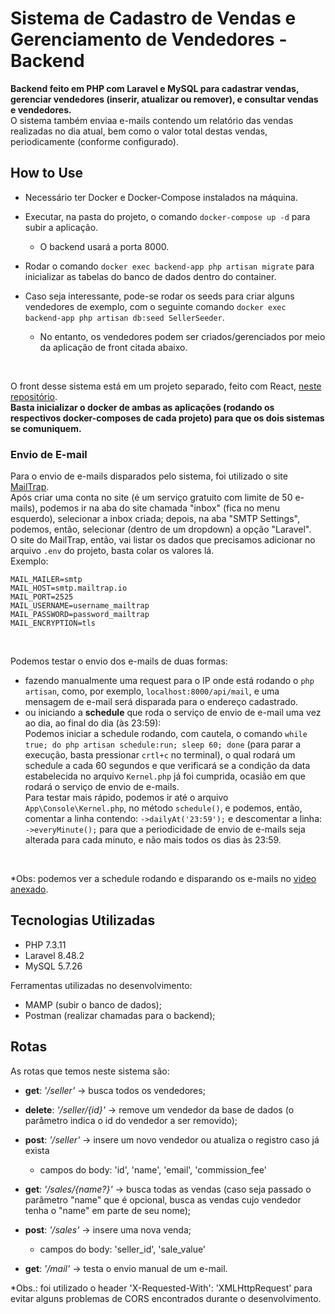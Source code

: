 # Sistema de Cadastro de Vendas e Gerenciamento de Vendedores - Backend

**Backend feito em PHP com Laravel e MySQL para cadastrar vendas, gerenciar vendedores (inserir, atualizar ou remover), e consultar vendas e vendedores.**<br>
O sistema também enviaa e-mails contendo um relatório das vendas realizadas no dia atual, bem como o valor total destas vendas, periodicamente (conforme configurado).
<br>

## How to Use

- Necessário ter Docker e Docker-Compose instalados na máquina.
- Executar, na pasta do projeto, o comando `docker-compose up -d` para subir a aplicação.
  - O backend usará a porta 8000.
- Rodar o comando `docker exec backend-app php artisan migrate` para inicializar as tabelas do banco de dados dentro do container.

- Caso seja interessante, pode-se rodar os seeds para criar alguns vendedores de exemplo, com o seguinte comando `docker exec backend-app php artisan db:seed SellerSeeder`.
  - No entanto, os vendedores podem ser criados/gerenciados por meio da aplicação de front citada abaixo.
<br>
  
O front desse sistema está em um projeto separado, feito com React, [neste repositório](https://github.com/fabygiacomini/sales-frontend). <br>
**Basta inicializar o docker de ambas as aplicações (rodando os respectivos docker-composes de cada projeto) para que os dois sistemas se comuniquem.**


### Envio de E-mail
Para o envio de e-mails disparados pelo sistema, foi utilizado o site [MailTrap](https://mailtrap.io).<br>
Após criar uma conta no site (é um serviço gratuito com limite de 50 e-mails), podemos ir na aba do site chamada "inbox" (fica no menu esquerdo), selecionar a inbox criada; depois, na aba "SMTP Settings", podemos, então, selecionar (dentro de um dropdown) a opção "Laravel".<br>
O site do MailTrap, então, vai listar os dados que precisamos adicionar no arquivo `.env` do projeto, basta colar os valores lá.<br>
Exemplo:
```
MAIL_MAILER=smtp
MAIL_HOST=smtp.mailtrap.io
MAIL_PORT=2525
MAIL_USERNAME=username_mailtrap
MAIL_PASSWORD=password_mailtrap
MAIL_ENCRYPTION=tls
```
<br>

Podemos testar o envio dos e-mails de duas formas:
- fazendo manualmente uma request para o IP onde está rodando o `php artisan`, como, por exemplo, `localhost:8000/api/mail`, e uma mensagem de e-mail será disparada para o endereço cadastrado.<br>
- ou iniciando a **schedule** que roda o serviço de envio de e-mail uma vez ao dia, ao final do dia (às 23:59):<br>
Podemos iniciar a schedule rodando, com cautela, o comando `while true; do php artisan schedule:run; sleep 60; done` (para parar a execução, basta pressionar `crtl+c` no terminal), o qual rodará um schedule a cada 60 segundos e que verificará se a condição da data estabelecida no arquivo `Kernel.php` já foi cumprida, ocasião em que rodará o serviço de envio de e-mails.<br>
Para testar mais rápido, podemos ir até o arquivo `App\Console\Kernel.php`, no método `schedule()`, e podemos, então, comentar a linha contendo: `->dailyAt('23:59');` e descomentar a linha: `->everyMinute();` para que a periodicidade de envio de e-mails seja alterada para cada minuto, e não mais todos os dias às 23:59.<br>
  
<br>

*Obs: podemos ver a schedule rodando e disparando os e-mails no [video anexado](anexos/schedule-envio-email.mov).


## Tecnologias Utilizadas
- PHP 7.3.11
- Laravel 8.48.2
- MySQL 5.7.26

Ferramentas utilizadas no desenvolvimento:
- MAMP (subir o banco de dados);
- Postman (realizar chamadas para o backend);

## Rotas
As rotas que temos neste sistema são:
- **get**: *'/seller'* -> busca todos os vendedores;
- **delete**: *'/seller/{id}'* -> remove um vendedor da base de dados (o parâmetro indica o id do vendedor a ser removido);
- **post**: *'/seller'* -> insere um novo vendedor ou atualiza o registro caso já exista
    - campos do body: 'id', 'name', 'email', 'commission_fee'


- **get**: *'/sales/{name?}'* -> busca todas as vendas (caso seja passado o parâmetro "name" que é opcional, busca as vendas cujo vendedor tenha o "name" em parte de seu nome);
- **post**: *'/sales'* -> insere uma nova venda;
    - campos do body: 'seller_id', 'sale_value'

- **get**: *'/mail'* -> testa o envio manual de um e-mail.

*Obs.: foi utilizado o header 'X-Requested-With': 'XMLHttpRequest' para evitar alguns problemas de CORS encontrados durante o desenvolvimento.
<br>
